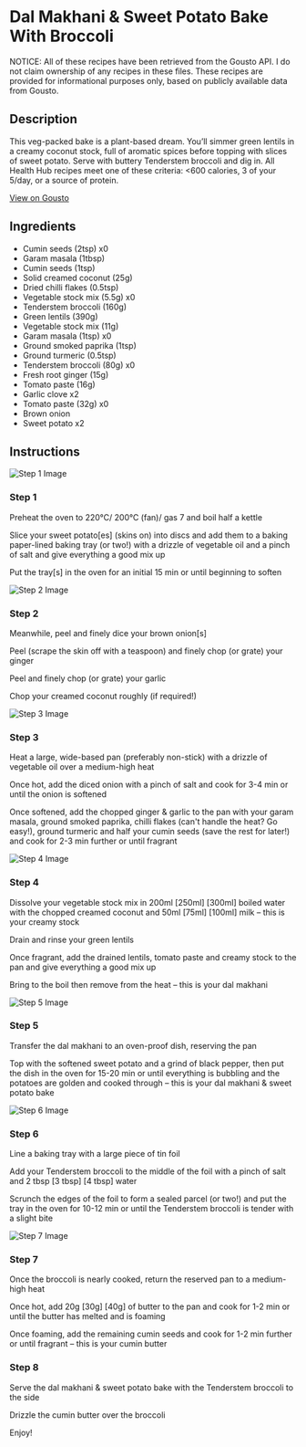 # Dal Makhani & Sweet Potato Bake With Broccoli

NOTICE: All of these recipes have been retrieved from the Gousto API. I do not claim ownership of any recipes in these files. These recipes are provided for informational purposes only, based on publicly available data from Gousto.

## Description

This veg-packed bake is a plant-based dream. You’ll simmer green lentils in a creamy coconut stock, full of aromatic spices before topping with slices of sweet potato. Serve with buttery Tenderstem broccoli and dig in. All Health Hub recipes meet one of these criteria: <600 calories, 3 of your 5/day, or a source of protein.

[View on Gousto](https://www.gousto.co.uk/recipes/cookbook/dal-makhani-sweet-potato-bake-with-broccoli)

## Ingredients

- Cumin seeds (2tsp) x0
- Garam masala (1tbsp)
- Cumin seeds (1tsp)
- Solid creamed coconut (25g)
- Dried chilli flakes (0.5tsp)
- Vegetable stock mix (5.5g) x0
- Tenderstem broccoli (160g)
- Green lentils (390g)
- Vegetable stock mix (11g)
- Garam masala (1tsp) x0
- Ground smoked paprika (1tsp)
- Ground turmeric (0.5tsp)
- Tenderstem broccoli (80g) x0
- Fresh root ginger (15g)
- Tomato paste (16g)
- Garlic clove x2
- Tomato paste (32g) x0
- Brown onion
- Sweet potato x2

## Instructions

![Step 1 Image](https://production-media.gousto.co.uk/cms/recipe-step-image/Step-1-copy-1689937501320-x200.jpg)

### Step 1

Preheat the oven to 220°C/ 200°C (fan)/ gas 7 and boil half a kettle

Slice your sweet potato[es] (skins on) into discs and add them to a baking paper-lined baking tray (or two!) with a drizzle of vegetable oil and a pinch of salt and give everything a good mix up

Put the tray[s] in the oven for an initial 15 min or until beginning to soften

![Step 2 Image](https://production-media.gousto.co.uk/cms/recipe-step-image/Step-2-1689937506472-x200.jpg)

### Step 2

Meanwhile, peel and finely dice your brown onion[s]

Peel (scrape the skin off with a teaspoon) and finely chop (or grate) your ginger

Peel and finely chop (or grate) your garlic

Chop your creamed coconut roughly (if required!)

![Step 3 Image](https://production-media.gousto.co.uk/cms/recipe-step-image/Step-3-1689937511117-x200.jpg)

### Step 3

Heat a large, wide-based pan (preferably non-stick) with a drizzle of vegetable oil over a medium-high heat

Once hot, add the diced onion with a pinch of salt and cook for 3-4 min or until the onion is softened

Once softened, add the chopped ginger & garlic to the pan with your garam masala, ground smoked paprika, chilli flakes (can't handle the heat? Go easy!), ground turmeric and half your cumin seeds (save the rest for later!) and cook for 2-3 min further or until fragrant

![Step 4 Image](https://production-media.gousto.co.uk/cms/recipe-step-image/Step-4-1689937529312-x200.jpg)

### Step 4

Dissolve your vegetable stock mix in 200ml <span class="text-purple">[250ml]</span><span class="text-danger"> [300ml]</span> boiled water with the chopped creamed coconut and 50ml <span class="text-purple">[75ml]</span><span class="text-danger"> [100ml]</span> milk – this is your creamy stock

Drain and rinse your green lentils

Once fragrant, add the drained lentils, tomato paste and creamy stock to the pan and give everything a good mix up

Bring to the boil then remove from the heat – this is your dal makhani

![Step 5 Image](https://production-media.gousto.co.uk/cms/recipe-step-image/Step-5-1689937655991-x200.jpg)

### Step 5

Transfer the dal makhani to an oven-proof dish, reserving the pan

Top with the softened sweet potato and a grind of black pepper, then put the dish in the oven for 15-20 min or until everything is bubbling and the potatoes are golden and cooked through – this is your dal makhani & sweet potato bake

![Step 6 Image](https://production-media.gousto.co.uk/cms/recipe-step-image/Step-6-1689937659607-x200.jpg)

### Step 6

Line a baking tray with a large piece of tin foil

Add your Tenderstem broccoli to the middle of the foil with a pinch of salt and 2 tbsp <span class="text-purple">[3 tbsp]</span> <span class="text-danger">[4 tbsp]</span> water

Scrunch the edges of the foil to form a sealed parcel (or two!) and put the tray in the oven for 10-12 min or until the Tenderstem broccoli is tender with a slight bite

![Step 7 Image](https://production-media.gousto.co.uk/cms/recipe-step-image/step-7-1689937664931-x200.jpg)

### Step 7

Once the broccoli is nearly cooked, return the reserved pan to a medium-high heat

Once hot, add 20g<span class="text-purple"> [30g]</span> <span class="text-danger">[40g]</span> of butter to the pan and cook for 1-2 min or until the butter has melted and is foaming

Once foaming, add the remaining cumin seeds and cook for 1-2 min further or until fragrant – this is your cumin butter

### Step 8

Serve the dal makhani & sweet potato bake with the Tenderstem broccoli to the side

Drizzle the cumin butter over the broccoli

Enjoy!

